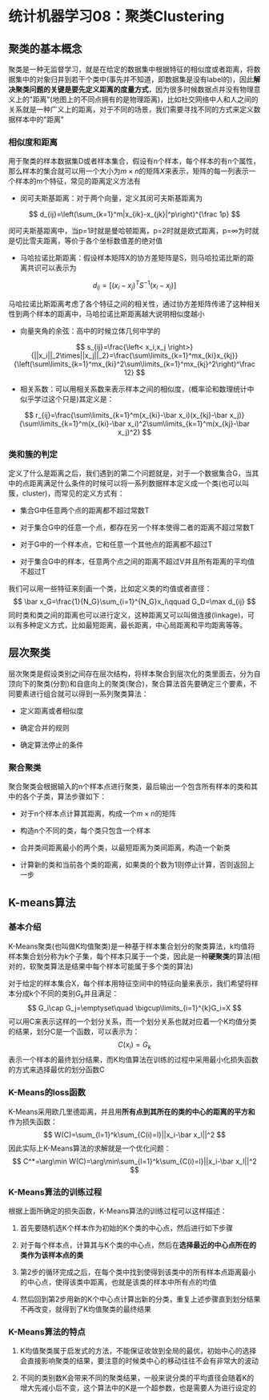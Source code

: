 # 统计机器学习08：聚类Clustering



聚类的基本概念
--------------

聚类是一种无监督学习，就是在给定的数据集中根据特征的相似度或者距离，将数据集中的对象归并到若干个类中(事先并不知道，即数据集是没有label的)，因此**解决聚类问题的关键是要先定义距离的度量方式**，因为很多时候数据点并没有物理意义上的"距离"(地图上的不同点拥有的是物理距离)，比如社交网络中人和人之间的关系就是一种广义上的距离，对于不同的场景，我们需要寻找不同的方式来定义数据样本中的"距离"

### 相似度和距离

用于聚类的样本数据集D或者样本集合，假设有n个样本，每个样本的有n个属性，那么样本的集合就可以用一个大小为$m\times n$的矩阵$X$来表示，矩阵的每一列表示一个样本的m个特征，常见的距离定义方法有

-   闵可夫斯基距离：对于两个向量，定义其闵可夫斯基距离为

$$
d_{ij}=\left(\sum_{k=1}^m|x_{ik}-x_{jk}|^p\right)^{\frac 1p}
$$

闵可夫斯基距离中，当p=1时就是曼哈顿距离，p=2时就是欧式距离，p=$\infty$为时就是切比雪夫距离，等价于各个坐标数值差的绝对值

-   马哈拉诺比斯距离：假设样本矩阵X的协方差矩阵是S，则马哈拉诺比斯的距离共识可以表示为

$$
d_{ij}=\left[(x_i-x_j)^TS^{-1}(x_i-x_j)\right]
$$

马哈拉诺比斯距离考虑了各个特征之间的相关性，通过协方差矩阵传递了这种相关性到两个样本的距离中，马哈拉诺比斯距离越大说明相似度越小

-   向量夹角的余弦：高中的时候立体几何中学的

$$
s_{ij}=\frac{\left< x_i,x_j \right>}{||x_i||_2\times||x_j||_2}=\frac{\sum\limits_{k=1}^mx_{ki}x_{kj}}{\left(\sum\limits_{k=1}^mx_{ki}^2\sum\limits_{k=1}^mx_{kj}^2\right)^\frac 12}
$$



-   相关系数：可以用相关系数来表示样本之间的相似度，(概率论和数理统计中似乎学过这个只是)其定义是：

$$
r_{ij}=\frac{\sum\limits_{k=1}^m(x_{ki}-\bar x_i)(x_{kj}-\bar x_j)}{\sum\limits_{k=1}^m(x_{ki}-\bar x_i)^2\sum\limits_{k=1}^m(x_{kj}-\bar x_j)^2}
$$



### 类和簇的判定

定义了什么是距离之后，我们遇到的第二个问题就是，对于一个数据集合G，当其中的点距离满足什么条件的时候可以将一系列数据样本定义成一个类(也可以叫簇，cluster)，而常见的定义方式有：

-   集合G中任意两个点的距离都不超过常数T

-   对于集合G中的任意一个点，都存在另一个样本使得二者的距离不超过常数T

-   对于G中的一个样本点，它和任意一个其他点的距离都不超过T

-   对于集合G中的样本，任意两个点之间的距离不超过V并且所有距离的平均值不超过T

我们可以用一些特征来刻画一个类，比如定义类的均值或者直径：
$$
\bar x_G=\frac{1}{N_G}\sum_{i=1}^{N_G}x_i\qquad G_D=\max d_{ij}
$$
同时类和类之间的距离也可以进行定义，这种距离又可以叫做连接(linkage)，可以有多种定义方式，比如最短距离，最长距离，中心局距离和平均距离等等。

层次聚类
--------

层次聚类是假设类别之间存在层次结构，将样本聚合到层次化的类里面去，分为自顶向下的聚类(分割)和自底向上的聚类(聚合)，聚合算法首先要确定三个要素，不同要素进行组合就可以得到一系列聚类算法：

-   定义距离或者相似度

-   确定合并的规则

-   确定算法停止的条件

### 聚合聚类

聚合聚类会根据输入的n个样本点进行聚类，最后输出一个包含所有样本的类和其中的各个子类，算法步骤如下：

-   对于n个样本点计算其距离，构成一个$m\times n$的矩阵

-   构造n个不同的类，每个类只包含一个样本

-   合并类间距离最小的两个类，以最短距离为类间距离，构造一个新类

-   计算新的类和当前各个类的距离，如果类的个数为1则停止计算，否则返回上一步

K-means算法
-----------

### 基本介绍

K-Means聚类(也叫做K均值聚类)是一种基于样本集合划分的聚类算法，k均值将样本集合划分称为k个子集，每个样本只属于一个类，因此是一种**硬聚类**的算法(相对的，软聚类算法是结果中每个样本可能属于多个类的算法)

对于给定的样本集合X，每个样本用特征空间中的特征向量来表示，我们希望将样本分成k个不同的类别$G_k$并且满足：
$$
G_i\cap G_j=\emptyset\quad \bigcup\limits_{i=1}^{k}G_i=X
$$
可以用C来表示这样的一个划分关系，而一个划分关系也就对应着一个K均值分类的结果，划分C是一个函数，可以表示为：
$$
C(x_i)=G_k
$$
表示一个样本的最终划分结果，而K均值算法在训练的过程中采用最小化损失函数的方式来选择最优的划分函数C

### K-Means的loss函数

K-Means采用欧几里德距离，并且用**所有点到其所在的类的中心的距离的平方和**作为损失函数：
$$
W(C)=\sum_{l=1}^k\sum_{C(i)=l}||x_i-\bar x_l||^2
$$
因此实际上K-Means算法的求解就是一个优化问题：
$$
C^*=\arg\min W(C)=\arg\min\sum_{l=1}^k\sum_{C(i)=l}||x_i-\bar x_l||^2
$$


### K-Means算法的训练过程

根据上面所确定的损失函数，K-Means算法的训练过程可以这样描述：

1.  首先要随机选K个样本作为初始的K个类的中心点，然后进行如下步骤

2.  对于每个样本点，计算其与K个类的中心点，然后在**选择最近的中心点所在的类作为该样本点的类**

3.  第2步的循环完成之后，在每个类中找到使得到该类中的所有样本点距离最小的中心点，使得该类中距离，也就是该类的样本中所有点的均值

4.  然后回到第2步用新的K个中心点计算出新的分类，重复上述步骤直到划分结果不再改变，就得到了K均值聚类的最终结果

### K-Means算法的特点

1.  K均值聚类属于启发式的方法，不能保证收敛到全局的最优，初始中心的选择会直接影响聚类的结果，要注意的时候类中心的移动往往不会有非常大的波动

2.  不同的类别数K会带来不同的聚类结果，一般来说分类的平均直径会随着K的增大先减小后不变，这个算法中的K是一个超参数，也是需要人为进行设定的


